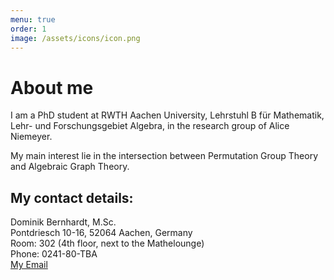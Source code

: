 ```yaml
---
menu: true
order: 1
image: /assets/icons/icon.png
---
```


# About me

I am a PhD student at RWTH Aachen University, Lehrstuhl B für Mathematik, Lehr- und Forschungsgebiet
Algebra, in the research group of Alice Niemeyer.

My main interest lie in the intersection between Permutation Group Theory and Algebraic Graph Theory.

## My contact details:
Dominik Bernhardt, M.Sc.  
   Pontdriesch 10-16, 52064 Aachen, Germany  
   Room: 302 (4th floor, next to the Mathelounge)  
   Phone: 0241-80-TBA  
   [My Email](mailto:bernhardt@mathb.rwth-aachen.de)
